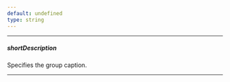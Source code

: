 ```yaml
---
default: undefined
type: string
---
```

---
##### shortDescription
Specifies the group caption.

---
